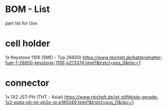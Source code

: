 # BOM - List

part list for Use

# cell holder
1x  Keystone 1106 (SMD - Typ 26650) https://www.reichelt.de/batteriehalter-fuer-1-26650-keystone-1106-p213374.html?&trstct=pos_0&nbc=1
 
# connector
1x  1X2 JST-PH (THT - Axial)  https://www.reichelt.de/jst-stiftleiste-gerade-1x2-polig-ph-jst-ph2p-st-p185049.html?&trstct=pos_11&nbc=1
